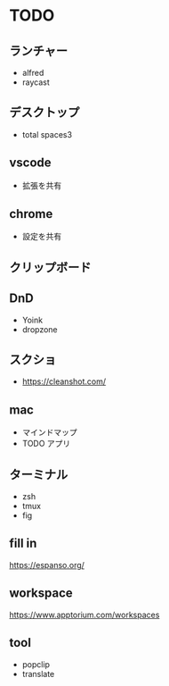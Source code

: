 # TODO

## ランチャー

- alfred
- raycast

## デスクトップ

- total spaces3

## vscode

- 拡張を共有

## chrome

- 設定を共有

## クリップボード

## DnD

- Yoink
- dropzone

## スクショ

- https://cleanshot.com/

## mac

- マインドマップ
- TODO アプリ

## ターミナル

- zsh
- tmux
- fig

## fill in

https://espanso.org/

## workspace

https://www.apptorium.com/workspaces

## tool

- popclip
- translate
